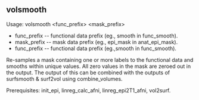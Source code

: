 volsmooth
---------
Usage: volsmooth <func_prefix> <mask_prefix> <FWHM>

+ func_prefix -- functional data prefix (eg., smooth in func_smooth).
+ mask_prefix -- mask data prefix (eg., epi_mask in anat_epi_mask).
+ func_prefix -- functional data prefix (eg.,smooth in func_smooth).

Re-samples a mask containing one or more labels to the functional data and smooths within unique values. All zero values in the mask are zeroed out in the output. The output of this can be combined with the outputs of surfsmooth \& surf2vol using combine_volumes.

Prerequisites: init_epi, linreg_calc_afni, linreg_epi2T1_afni, vol2surf.
